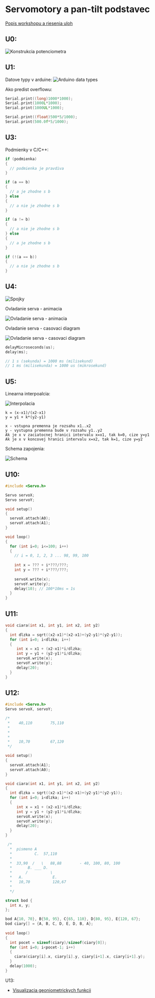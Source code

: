 # Servomotory a pan-tilt podstavec

[Popis workshopu a riesenia uloh](readme.md)

## U0:

![Konstrukcia potenciometra](potentiometerConstruction.png)

## U1:

Datove typy v arduine:
![Arduino data types](arduinoDataTypes.jpg)

Ako predist overflowu:

  ```c
  Serial.print((long)1000*1000);
  Serial.print(1000L*1000);
  Serial.print(1000UL*1000);

  Serial.print((float)500*5/1000);
  Serial.print(500.0f*5/1000);
  ```

## U3:

Podmienky v C/C++:

  ```c
  if (podmienka)
  {
    // podmienka je pravdiva
  }

  if (a == b)
  {
    // a je zhodne s b
  } else
  {
    // a nie je zhodne s b
  }

  if (a != b)
  {
    // a nie je zhodne s b
  } else
  {
    // a je zhodne s b
  }

  if (!(a == b))
  {
    // a nie je zhodne s b
  }
  ```

## U4:

![Spojky](spojky.jpg)

Ovladanie serva - animacia

![Ovladanie serva - animacia](Servo_Animation.gif)

Ovladanie serva - casovaci diagram

![Ovladanie serva - casovaci diagram](servo_pwm_pulses.gif)


  ```c
  delayMicroseconds(us);
  delay(ms);

  // 1 s (sekunda) = 1000 ms (milisekund)
  // 1 ms (milisekunda) = 1000 us (mikrosekund)
  ```


## U5:

Linearna interpoalcia:

![Interpolacia](interpolacia.png)


    k = (x-x1)/(x2-x1)
    y = y1 + k*(y2-y1)

    x - vstupna premenna je rozsahu x1..x2
    y - vystupna premenna bude v rozsahu y1..y2
    Ak je x v zaciatocnej hranici intervalu x=x1, tak k=0, cize y=y1
    Ak je x v koncovej hranici intervalu x=x2, tak k=1, cize y=y2

Schema zapojenia:

![Schema](schema.png)

## U10:

  ```c
  #include <Servo.h>

  Servo servoX;
  Servo servoY;

  void setup()
  {
    servoX.attach(A0);
    servoY.attach(A1);
  }

  void loop()
  {
    for (int i=0; i<=100; i++)
    {
      // i = 0, 1, 2, 3 ... 98, 99, 100
      
      int x = ??? + i*???/???;
      int y = ??? + i*???/???;
      
      servoX.write(x);
      servoY.write(y);
      delay(10); // 100*10ms = 1s
    }
  }
  ```

## U11:

  ```c
  void ciara(int x1, int y1, int x2, int y2)
  {
    int dlzka = sqrt((x2-x1)*(x2-x1)+(y2-y1)*(y2-y1));
    for (int i=0; i<dlzka; i++)
    {
       int x = x1 + (x2-x1)*i/dlzka;
       int y = y1 + (y2-y1)*i/dlzka;
       servoX.write(x);
       servoY.write(y);
       delay(20);
    }
  }
  ```

## U12:

  ```c
  #include <Servo.h>
  Servo servoX, servoY;

  /*
   *    40,110        75,110
   * 
   * 
   * 
   *    10,70         67,120
   */

  void setup()
  {
    servoX.attach(A1);
    servoY.attach(A0);
  }

  void ciara(int x1, int y1, int x2, int y2)
  {
    int dlzka = sqrt((x2-x1)*(x2-x1)+(y2-y1)*(y2-y1));
    for (int i=0; i<dlzka; i++)
    {
       int x = x1 + (x2-x1)*i/dlzka;
       int y = y1 + (y2-y1)*i/dlzka;
       servoX.write(x);
       servoY.write(y);
       delay(20);
    }
  }

   /*
    *  pismeno A
    *          C.  57,110
    *  
    *  33,90  /   \   88,88        - 40, 100, 80, 100
    *       B. ___ D.
    *      /          \ 
    *   A.             E.
    *   10,70          120,67
    * 
    */

  struct bod {
    int x, y;
  };

  bod A{10, 70}, B{50, 95}, C{65, 110}, D{80, 95}, E{120, 67};
  bod ciary[] = {A, B, C, D, E, D, B, A};
    
  void loop()
  {
    int pocet = sizeof(ciary)/sizeof(ciary[0]);
    for (int i=0; i<pocet-1; i++)
    {
      ciara(ciary[i].x, ciary[i].y, ciary[i+1].x, ciary[i+1].y);
    }
    delay(1000);
  }
  ```

U13:

  - [Visualizacia geoniometrickych funkcii](https://www.geogebra.org/m/cNEtsbvC)
